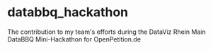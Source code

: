 # databbq_hackathon
The contribution to my team's efforts during the DataViz Rhein Main DataBBQ Mini-Hackathon for OpenPetition.de
